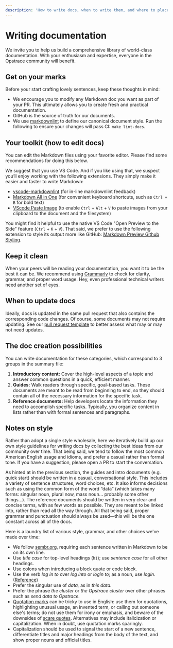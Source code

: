 ```yaml
---
description: 'How to write docs, when to write them, and where to place them.'
---
```


# Writing documentation

We invite you to help us build a comprehensive library of world-class documentation.
With your enthusiasm and expertise, everyone in the Opstrace community will benefit.

## Get on your marks

Before your start crafting lovely sentences, keep these thoughts in mind:

* We encourage you to modify any Markdown doc you want as part of your PR. This ultimately allows you to create fresh and practical documentation.
* GitHub is the source of truth for our documents.
* We use [markdownlint](https://github.com/DavidAnson/markdownlint) to define our canonical document style. Run the following to ensure your changes will pass CI: `make lint-docs`.

## Your toolkit (how to edit docs)

You can edit the Markdown files using your favorite editor.
Please find some recommendations for doing this below.

We suggest that you use VS Code.
And if you like using that, we suspect you’ll enjoy working with the following extensions.
They simply make it easier and faster to write Markdown:

* [vscode-markdownlint](https://marketplace.visualstudio.com/items?itemName=DavidAnson.vscode-markdownlint) (for in-line markdownlint feedback)
* [Markdown All in One](https://marketplace.visualstudio.com/items?itemName=yzhang.markdown-all-in-one) (for convenient keyboard shortcuts, such as `Ctrl + B` for bold text)
* [VScode Paste Image](https://marketplace.visualstudio.com/items?itemName=mushan.vscode-paste-image) (to enable `Ctrl` + `Alt` + `V` to paste images from your clipboard to the document and the filesystem)

You might find it helpful to use the native VS Code "Open Preview to the Side" feature (`Ctrl` + `K` + `V`).
That said, we prefer to use the following extension to style its output more like GitHub:
[Markdown Preview Github Styling](https://marketplace.visualstudio.com/items?itemName=bierner.markdown-preview-github-styles).

## Keep it clean

When your peers will be reading your documentation, you want it to be the best it can be.
We recommend using [Grammarly](https://www.grammarly.com) to check for clarity, grammar, and proper word usage.
Hey, even professional technical writers need another set of eyes.

## When to update docs

Ideally, docs is updated in the same pull request that also contains the corresponding code changes. Of course, some documents may not require updating. See our [pull request template](https://github.com/opstrace/opstrace/blob/main/.github/pull_request_template.md) to better assess what may or may not need updates.


## The doc creation possibilities

You can write documentation for these categories, which correspond to 3 groups in the summary file:

1. **Introductory content:** Cover the high-level aspects of a topic and answer common questions in a quick, efficient manner.
2. **Guides:** Walk readers through specific, goal-based tasks. These documents are meant to be read from beginning to end, so they should contain all of the necessary information for the specific task.
3. **Reference documents:** Help developers locate the information they need to accomplish specific tasks. Typically, you organize content in lists rather than with formal sentences and paragraphs.

## Notes on style

Rather than adopt a single style wholesale, here we iteratively build up our own style guidelines for writing docs by collecting the best ideas from our community over time.
That being said, we tend to follow the most common American English usage and idioms, and prefer a casual rather than formal tone.
If you have a suggestion, please open a PR to start the conversation.

As hinted at in the previous section, the guides and intro documents (e.g. quick start) should be written in a casual, conversational style.
This includes a variety of sentence structures, word choices, etc.
It also informs decisions such as using the common form of the word “data” (which takes many forms: singular noun, plural now, mass noun…  probably some other things…).
The reference documents should be written in very clear and concise terms, with as few words as possible.
They are meant to be linked into, rather than read all the way through.
All that being said, proper grammar and punctuation should always be used—this will be the one constant across all of the docs.

Here is a laundry list of various style, grammar, and other choices we've made over time:

* We follow [sembr.org](https://sembr.org), requiring each sentence written in Markdown to be on its own line.
* Use _title case_ for top-level headings (`h1`); use _sentence case_ for all other headings.
* Use colons when introducing a block quote or code block.
* Use the verb _log in to_ over _log into_ or _login to_; as a noun, use _login_.  ([Reference](https://grammarist.com/spelling/log-in-login/))
* Prefer the singular use of _data,_ as in _this data_.
* Prefer the phrase _the cluster_ or _the Opstrace cluster_ over other phrases such as _send data to Opstrace._
* [Quotation marks](https://en.wikipedia.org/wiki/Quotation_marks_in_English#Nonstandard_usage) can be tricky to use in English: use them for quotations, highlighting unusual usage, an invented term, or calling out someone else's terms; do not use them for irony or emphasis, and beware of the downsides of [scare quotes](https://en.wikipedia.org/wiki/Scare_quotes). Alternatives may include italicization or capitalization. When in doubt, use quotation marks sparingly.
* Capitalization should be used to signal the start of a new sentence, differentiate titles and major headings from the body of the text, and show proper nouns and official titles.
